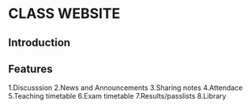 # CLASS WEBSITE

## Introduction

## Features

1.Discusssion
2.News and Announcements
3.Sharing notes
4.Attendace
5.Teaching timetable
6.Exam timetable
7.Results/passlists
8.Library

##
